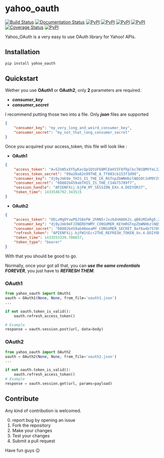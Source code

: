 # yahoo_oauth

[![Build Status](https://travis-ci.org/josuebrunel/yahoo-oauth.svg?branch=master)](https://travis-ci.org/josuebrunel/yahoo-oauth)
[![Documentation Status](https://readthedocs.org/projects/yahoo-oauth/badge/?version=latest)](https://readthedocs.org/projects/yahoo-oauth/?badge=latest)
[![PyPI](https://img.shields.io/pypi/v/yahoo_oauth.svg?style=flat)](https://pypi.python.org/pypi/yahoo_oauth)
[![PyPI](https://img.shields.io/pypi/dm/yahoo_oauth.svg?style=flat)](https://pypi.python.org/pypi/yahoo_oauth)
[![PyPI](https://img.shields.io/pypi/pyversions/yahoo-oauth.svg)](https://pypi.python.org/pypi/yahoo_oauth)
[![PyPI](https://img.shields.io/pypi/implementation/yahoo-oauth.svg?style=flat)](https://pypi.python.org/pypi/yahoo_oauth)
[![Coverage Status](https://coveralls.io/repos/josuebrunel/yahoo-oauth/badge.svg?branch=dev)](https://coveralls.io/r/josuebrunel/yahoo-oauth?branch=dev)
[![PyPI](https://img.shields.io/pypi/l/yahoo_oauth.svg?style=flat)](https://pypi.python.org/pypi/yahoo_oauth)

Yahoo_OAuth is a very easy to use OAuth library for Yahoo! APIs. 

## Installation

```python
pip install yahoo_oauth
```

## Quickstart

Wether you use **OAuth1** or **OAuth2**, only **2** parameters are required.

* ___consumer_key___ 
* ___consumer_secret___

I recommend putting those two into a file. Only ***json*** files are supported 

```json
{
    "consumer_key": "my_very_long_and_weird_consumer_key",
    "consumer_secret": "my_not_that_long_consumer_secret"
}
```

Once you acquired your access_token, this file will look like :

* **OAuth1**

```json
{
    "access_token": "A=5ZnN5xXY5yKacQp1QtUF68MlEmXVIF8fRplkc7W1QMVYeLJ2DdBmNyH7SxVgUbAjdv5edCnk_DEUbfr6GpqezsSAuE9h36wfh.J45twIo1sA.bqMk7Bta6IisI9z1_h8D0QZzWYmjybxlQcuNgd7TY4nJuu_Afj_8ED787BQbjg6OqRotV.eM4_YyBCjP1K8G6rG44iX2PGNj.JSEJrocgvglABkTTVA_8t.JoLH7NHSgxCQXhakBsk3_K.6Rkgm_Nkc7.ZD02pYy3dJAfBh1fFvtrCwIOqDIplri305dZ1UY430X6SfPnZIFJNiTWkMH8_QRhcnfizG5TZugN_.0ib2VnnUzspeFT0_86p6WMP3uFOLYXspdEOryhSJwFJ3AHZN9n.t8euRQOxanpsvw5M5ffBs6P0dI5FijGw3fibbqoheJOSUE_BRUNEL_KOUKAJSsJCH(^_^)JHllHmJUptK9k5ifiqJOpTbodnW8EsyyNhthDOusv5Bp6142mvCPnC7HX7PkTodHqfgVyAUOvOqSsqMGyc65OY8roLORKpUWObw9bjd8YsU40jwSaGZtWmvVhYV9RxUA779bRuE1k0BL_fvXQ_tlZnxPhtIFBB64szQ9AwA9HT_nZKq8q1rOfUcBIZJ7Zu1jwpZUAOkHsfmHWCW2gK8BC4wjk0WuJg95FpZ2z741mhRcdma2bVYpdh3k2DdaBVYRTDT36Q4SBtreb_GNi1Mctg.RhSqopCTTvW4jjXAkt2SHnscUi37v0yo4JVex0cnVmVTFL7TRl1JMLl9jt0XmaLaKuS4nhR4A--", 
    "access_token_secret": "99a20a82e99THE_A_Tf803cb153f3d98", 
    "consumer_key": "dj0yJmk9e_THIS_IS_THE_CK_RGTnpZbWNHbzlNQS0tJnM9Y29uc3VtZXJzZWNyZXQmeD1iNQ--", 
    "consumer_secret": "08802b459abTHIS_IS_THE_CS4b75789f7", 
    "session_handle": "APIENFXij.bjFW_MY_SESSION_EXn.4.DOIYOR37", 
    "token_time": 1433546792.343515
}
```

* **OAuth2**

```json
{
    "access_token": "DELvMgOYvwPQJS8eFW_2hRN5rJxz6dnHAOk2s.qB0iMIeRg5.ZpW3xZF0p8CABLjZ2gfNdE602dCN2wTHdGHHLtChF3ls9BUuZ1QDdqIVq.yWclfweleyZSq6dAzlPEHiskWmfItjHK5VERY_LONG_ACCESS_TOKEN_oyyD4cIKvdNJsJ9k779mAUqN02_5ugBeDfCLebqjL8uVuunObew0ERa2MxE6jywNY0TTCe9W0nqTd6n0lKoN4PSP1Dw_Ifwx6enGuhUUAhhpa7nNMyhNy_pe6PfDf7IJ5gbkdtw3mD1o2T218ZTV0owdrKDLSF9oZrNvZ75xDlqaaI5yeW_.L63zk11PjsWUd5K8LGhWSTgRbyhffCDBcqVwTYEqHwCyVqHX4z2kgHhGsc0ies6WMG33kSw5Cgun0fnPbdDuHBgQziXU.GMv4hIDoIDMSLGpzpcpkyx4GS1CC_RUQwKxLilR3MQy7X2gI3cJA4lhRPlXEOdhS5HIQiQTgMWO9nWt7.RR7XtXVg-",
    "consumer_key": "dj0yJmk9eFJINERDYWMY_CONSUMER_KEYmRGTnpZbWNHbzlNQS0tJnM9Y29uc3VtZXJzZWNyZXQmeD1iNQ--",
    "consumer_secret": "08802b459ab48eeaMY_CONSUMER_SECRET_0af6a4b75789f7",
    "refresh_token": "APIENFXij.bjFW1tEcr2THE_REFRESH_TOKEN_Xn.4.DOIYOR37",
    "token_time": 1433553339.706037,
    "token_type": "bearer"
}
```

With that you should be good to go.

Normally, once your got all that, you can ***use the same credentials FOREVER***, you just have to ***REFRESH THEM***. 

### OAuth1

```python
from yahoo_oauth import OAuth1
oauth = OAuth1(None, None, from_file='oauth1.json')
...

if not oauth.token_is_valid():
    oauth.refresh_access_token()

# Example
response = oauth.session.post(url, data=body)
```

### OAuth2

```python
from yahoo_oauth import OAuth2
oauth = OAuth2(None, None, from_file='oauth2.json')
...

if not oauth.token_is_valid():
    oauth.refresh_access_token()
# Example
response = oauth.session.get(url, params=payload)
```

## Contribute

Any kind of contribution is welcomed.

0. report bug by opening an issue
1. Fork the repository
2. Make your changes
3. Test your changes
4. Submit a pull request

Have fun guys :wink:
